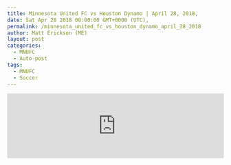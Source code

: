 ```yaml
---
title: Minnesota United FC vs Houston Dynamo | April 28, 2018,
date: Sat Apr 28 2018 00:00:00 GMT+0000 (UTC),
permalink: /minnesota_united_fc_vs_houston_dynamo_april_28_2018 
author: Matt Erickson (ME)
layout: post
categories:
  - MNUFC
  - Auto-post
tags:
  - MNUFC
  - Soccer
---
```

<div class='fluid-width-video-wrapper'>
<iframe width='100%' height='auto' frameborder='0' allowfullscreen src="https://www.mnufc.com/iframe-video?brightcove_id=5777969952001&brightcove_player_id=default&brightcove_account_id=5534894110001"></iframe>
</div>